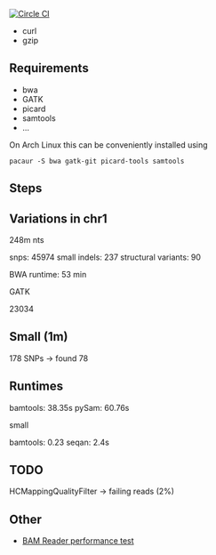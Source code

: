 [![Circle CI](https://circleci.com/gh/wilzbach/read-pruner.svg?style=svg)](https://circleci.com/gh/wilzbach/read-pruner)

* curl
* gzip

Requirements
------------

* bwa
* GATK
* picard
* samtools
* ...

On Arch Linux this can be conveniently installed using

```
pacaur -S bwa gatk-git picard-tools samtools
```

Steps
-----


Variations in chr1
------------------

248m nts

snps:                45974
small indels:        237
structural variants: 90

BWA runtime: 53 min


GATK

23034



Small (1m)
---------

178 SNPs -> found 78

Runtimes
---------

bamtools: 38.35s 
pySam: 60.76s

small

bamtools: 0.23
seqan: 2.4s


TODO
----

HCMappingQualityFilter -> failing reads (2%)

Other
-----

- [BAM Reader performance test](https://github.com/wilzbach/bam-perf-test)
